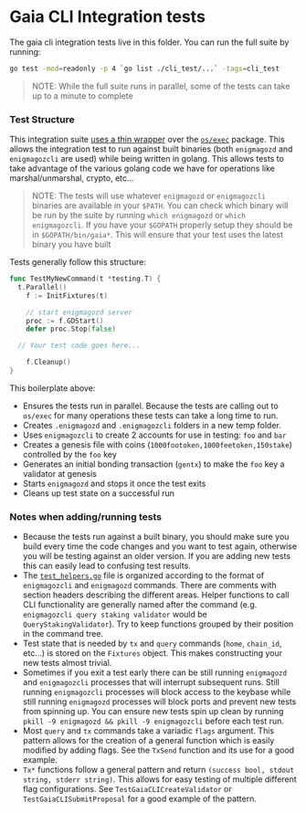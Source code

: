 # Gaia CLI Integration tests

The gaia cli integration tests live in this folder. You can run the full suite by running:

```bash
go test -mod=readonly -p 4 `go list ./cli_test/...` -tags=cli_test
```

> NOTE: While the full suite runs in parallel, some of the tests can take up to a minute to complete

### Test Structure

This integration suite [uses a thin wrapper](https://godoc.org/github.com/cosmos/cosmos-sdk/tests) over the [`os/exec`](https://golang.org/pkg/os/exec/) package. This allows the integration test to run against built binaries (both `enigmagozd` and `enigmagozcli` are used) while being written in golang. This allows tests to take advantage of the various golang code we have for operations like marshal/unmarshal, crypto, etc...

> NOTE: The tests will use whatever `enigmagozd` or `enigmagozcli` binaries are available in your `$PATH`. You can check which binary will be run by the suite by running `which enigmagozd` or `which enigmagozcli`. If you have your `$GOPATH` properly setup they should be in `$GOPATH/bin/gaia*`. This will ensure that your test uses the latest binary you have built

Tests generally follow this structure:

```go
func TestMyNewCommand(t *testing.T) {
  t.Parallel()
	f := InitFixtures(t)

	// start enigmagozd server
	proc := f.GDStart()
	defer proc.Stop(false)

  // Your test code goes here...

	f.Cleanup()
}
```

This boilerplate above:

- Ensures the tests run in parallel. Because the tests are calling out to `os/exec` for many operations these tests can take a long time to run.
- Creates `.enigmagozd` and `.enigmagozcli` folders in a new temp folder.
- Uses `enigmagozcli` to create 2 accounts for use in testing: `foo` and `bar`
- Creates a genesis file with coins (`1000footoken,1000feetoken,150stake`) controlled by the `foo` key
- Generates an initial bonding transaction (`gentx`) to make the `foo` key a validator at genesis
- Starts `enigmagozd` and stops it once the test exits
- Cleans up test state on a successful run

### Notes when adding/running tests

- Because the tests run against a built binary, you should make sure you build every time the code changes and you want to test again, otherwise you will be testing against an older version. If you are adding new tests this can easily lead to confusing test results.
- The [`test_helpers.go`](./test_helpers.go) file is organized according to the format of `enigmagozcli` and `enigmagozd` commands. There are comments with section headers describing the different areas. Helper functions to call CLI functionality are generally named after the command (e.g. `enigmagozcli query staking validator` would be `QueryStakingValidator`). Try to keep functions grouped by their position in the command tree.
- Test state that is needed by `tx` and `query` commands (`home`, `chain_id`, etc...) is stored on the `Fixtures` object. This makes constructing your new tests almost trivial.
- Sometimes if you exit a test early there can be still running `enigmagozd` and `enigmagozcli` processes that will interrupt subsequent runs. Still running `enigmagozcli` processes will block access to the keybase while still running `enigmagozd` processes will block ports and prevent new tests from spinning up. You can ensure new tests spin up clean by running `pkill -9 enigmagozd && pkill -9 enigmagozcli` before each test run.
- Most `query` and `tx` commands take a variadic `flags` argument. This pattern allows for the creation of a general function which is easily modified by adding flags. See the `TxSend` function and its use for a good example.
- `Tx*` functions follow a general pattern and return `(success bool, stdout string, stderr string)`. This allows for easy testing of multiple different flag configurations. See `TestGaiaCLICreateValidator` or `TestGaiaCLISubmitProposal` for a good example of the pattern.
